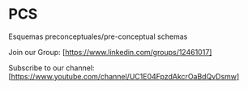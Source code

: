 # PCS
Esquemas preconceptuales/pre-conceptual schemas

Join our Group:
[https://www.linkedin.com/groups/12461017]

Subscribe to our channel:
[https://www.youtube.com/channel/UC1E04FpzdAkcrOaBdQvDsmw]
